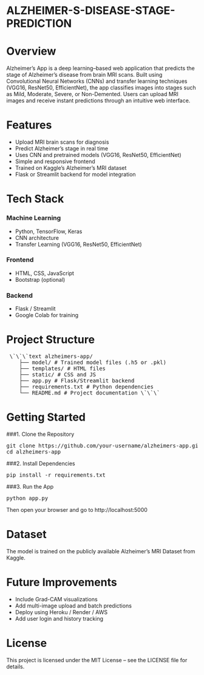 # ALZHEIMER-S-DISEASE-STAGE-PREDICTION

# Overview
Alzheimer’s App is a deep learning–based web application that predicts the stage of Alzheimer’s disease from brain MRI scans. Built using Convolutional Neural Networks (CNNs) and transfer learning techniques (VGG16, ResNet50, EfficientNet), the app classifies images into stages such as Mild, Moderate, Severe, or Non-Demented. Users can upload MRI images and receive instant predictions through an intuitive web interface.

# Features
- Upload MRI brain scans for diagnosis
- Predict Alzheimer’s stage in real time
- Uses CNN and pretrained models (VGG16, ResNet50, EfficientNet)
- Simple and responsive frontend
- Trained on Kaggle’s Alzheimer’s MRI dataset
- Flask or Streamlit backend for model integration
  
# Tech Stack
### Machine Learning
- Python, TensorFlow, Keras
- CNN architecture
- Transfer Learning (VGG16, ResNet50, EfficientNet)
### Frontend
- HTML, CSS, JavaScript
- Bootstrap (optional)
### Backend
- Flask / Streamlit
- Google Colab for training
  
# Project Structure
  <pre> \`\`\`text alzheimers-app/
    ├── model/ # Trained model files (.h5 or .pkl)
    ├── templates/ # HTML files 
    ├── static/ # CSS and JS
    ├── app.py # Flask/Streamlit backend 
    ├── requirements.txt # Python dependencies 
    └── README.md # Project documentation \`\`\` </pre>

# Getting Started
###1. Clone the Repository
<pre>git clone https://github.com/your-username/alzheimers-app.git
cd alzheimers-app</pre>
###2. Install Dependencies
<pre>pip install -r requirements.txt</pre>
###3. Run the App
<pre>python app.py</pre>
Then open your browser and go to http://localhost:5000

# Dataset
The model is trained on the publicly available Alzheimer’s MRI Dataset from Kaggle.

# Future Improvements
- Include Grad-CAM visualizations
- Add multi-image upload and batch predictions
- Deploy using Heroku / Render / AWS
- Add user login and history tracking

 # License
This project is licensed under the MIT License – see the LICENSE file for details.
